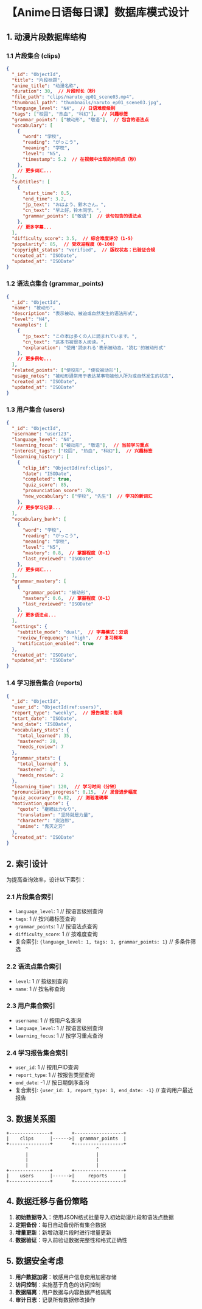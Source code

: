 # 【Anime日语每日课】数据库模式设计

## 1. 动漫片段数据库结构

### 1.1 片段集合 (clips)

```json
{
  "_id": "ObjectId",
  "title": "片段标题",
  "anime_title": "动漫名称",
  "duration": 30,  // 片段时长（秒）
  "file_path": "clips/naruto_ep01_scene03.mp4",
  "thumbnail_path": "thumbnails/naruto_ep01_scene03.jpg",
  "language_level": "N4",  // 日语难度级别
  "tags": ["校园", "热血", "科幻"],  // 兴趣标签
  "grammar_points": ["被动形", "敬语"],  // 包含的语法点
  "vocabulary": [
    {
      "word": "学校",
      "reading": "がっこう",
      "meaning": "学校",
      "level": "N5",
      "timestamp": 5.2  // 在视频中出现的时间点（秒）
    },
    // 更多词汇...
  ],
  "subtitles": [
    {
      "start_time": 0.5,
      "end_time": 3.2,
      "jp_text": "おはよう、鈴木さん。",
      "cn_text": "早上好，铃木同学。",
      "grammar_points": ["敬语"]  // 该句包含的语法点
    },
    // 更多字幕...
  ],
  "difficulty_score": 3.5,  // 综合难度评分（1-5）
  "popularity": 85,  // 受欢迎程度（0-100）
  "copyright_status": "verified",  // 版权状态：已验证合规
  "created_at": "ISODate",
  "updated_at": "ISODate"
}
```

### 1.2 语法点集合 (grammar_points)

```json
{
  "_id": "ObjectId",
  "name": "被动形",
  "description": "表示被动、被迫或自然发生的语法形式",
  "level": "N4",
  "examples": [
    {
      "jp_text": "この本は多くの人に読まれています。",
      "cn_text": "这本书被很多人阅读。",
      "explanation": "使用'読まれる'表示被动态，'読む'的被动形式"
    },
    // 更多例句...
  ],
  "related_points": ["使役形", "使役被动形"],
  "usage_notes": "被动形通常用于表达某事物被他人所为或自然发生的状态",
  "created_at": "ISODate",
  "updated_at": "ISODate"
}
```

### 1.3 用户集合 (users)

```json
{
  "_id": "ObjectId",
  "username": "user123",
  "language_level": "N4",
  "learning_focus": ["被动形", "敬语"],  // 当前学习重点
  "interest_tags": ["校园", "热血", "科幻"],  // 兴趣标签
  "learning_history": [
    {
      "clip_id": "ObjectId(ref:clips)",
      "date": "ISODate",
      "completed": true,
      "quiz_score": 85,
      "pronunciation_score": 78,
      "new_vocabulary": ["学校", "先生"]  // 学习的新词汇
    },
    // 更多学习记录...
  ],
  "vocabulary_bank": [
    {
      "word": "学校",
      "reading": "がっこう",
      "meaning": "学校",
      "level": "N5",
      "mastery": 0.8,  // 掌握程度（0-1）
      "last_reviewed": "ISODate"
    },
    // 更多词汇...
  ],
  "grammar_mastery": [
    {
      "grammar_point": "被动形",
      "mastery": 0.6,  // 掌握程度（0-1）
      "last_reviewed": "ISODate"
    },
    // 更多语法点...
  ],
  "settings": {
    "subtitle_mode": "dual",  // 字幕模式：双语
    "review_frequency": "high",  // 复习频率
    "notification_enabled": true
  },
  "created_at": "ISODate",
  "updated_at": "ISODate"
}
```

### 1.4 学习报告集合 (reports)

```json
{
  "_id": "ObjectId",
  "user_id": "ObjectId(ref:users)",
  "report_type": "weekly",  // 报告类型：每周
  "start_date": "ISODate",
  "end_date": "ISODate",
  "vocabulary_stats": {
    "total_learned": 35,
    "mastered": 28,
    "needs_review": 7
  },
  "grammar_stats": {
    "total_learned": 5,
    "mastered": 3,
    "needs_review": 2
  },
  "learning_time": 120,  // 学习时间（分钟）
  "pronunciation_progress": 0.15,  // 发音进步幅度
  "quiz_accuracy": 0.82,  // 测验准确率
  "motivation_quote": {
    "quote": "継続は力なり",
    "translation": "坚持就是力量",
    "character": "炭治郎",
    "anime": "鬼灭之刃"
  },
  "created_at": "ISODate"
}
```

## 2. 索引设计

为提高查询效率，设计以下索引：

### 2.1 片段集合索引
- `language_level`: 1  // 按语言级别查询
- `tags`: 1  // 按兴趣标签查询
- `grammar_points`: 1  // 按语法点查询
- `difficulty_score`: 1  // 按难度查询
- 复合索引: `{language_level: 1, tags: 1, grammar_points: 1}`  // 多条件筛选

### 2.2 语法点集合索引
- `level`: 1  // 按级别查询
- `name`: 1  // 按名称查询

### 2.3 用户集合索引
- `username`: 1  // 按用户名查询
- `language_level`: 1  // 按语言级别查询
- `learning_focus`: 1  // 按学习重点查询

### 2.4 学习报告集合索引
- `user_id`: 1  // 按用户ID查询
- `report_type`: 1  // 按报告类型查询
- `end_date`: -1  // 按日期倒序查询
- 复合索引: `{user_id: 1, report_type: 1, end_date: -1}`  // 查询用户最近报告

## 3. 数据关系图

```
+---------------+       +------------------+
|    clips      |------>|  grammar_points  |
+---------------+       +------------------+
       ^                         ^
       |                         |
       |                         |
       |                         |
+---------------+       +------------------+
|    users      |------>|     reports      |
+---------------+       +------------------+
```

## 4. 数据迁移与备份策略

1. **初始数据导入**：使用JSON格式批量导入初始动漫片段和语法点数据
2. **定期备份**：每日自动备份所有集合数据
3. **增量更新**：新增动漫片段时进行增量更新
4. **数据验证**：导入前验证数据完整性和格式正确性

## 5. 数据安全考虑

1. **用户数据加密**：敏感用户信息使用加密存储
2. **访问控制**：实施基于角色的访问控制
3. **数据隔离**：用户数据与内容数据严格隔离
4. **审计日志**：记录所有数据修改操作
